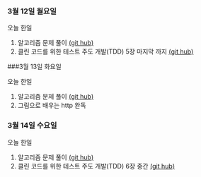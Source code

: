 ### 3월 12일 월요일

오늘 한일

1. 알고리즘 문제 풀이 [(git hub)](https://github.com/zooozoo/algorithm)
2. 클린 코드를 위한 테스트 주도 개발(TDD) 5장 마지막 까지 [(git hub)](https://github.com/zooozoo/TDD-practice1)




###3월 13일 화요일

오늘 한일

1. 알고리즘 문제 풀이 [(git hub)](https://github.com/zooozoo/algorithm)
2. 그림으로 배우는 http 완독




### 3월 14일 수요일

오늘 한일

1. 알고리즘 문제 풀이 [(git hub)](https://github.com/zooozoo/algorithm)
2. 클린 코드를 위한 테스트 주도 개발(TDD) 6장 중간 [(git hub)](https://github.com/zooozoo/TDD-practice1)
